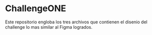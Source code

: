# ChallengeONE
Este repositorio engloba los tres archivos que contienen el disenio del challenge lo mas similar al Figma logrados.
